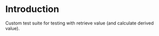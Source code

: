 # Introduction 

Custom test suite for testing with retrieve value (and calculate derived value). 

